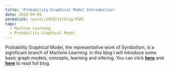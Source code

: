 ```yaml
---
title: 'Probability Graphical Model Introduction'
date: 2019-04-09
permalink: /posts/2019/11/blog-PGM/
tags:
  - Machine Learning
  - Probability Graphical Model
---
```


Probability Graphical Model, the representative work of Symbolism, is a significant branch of Machine Learning. In this blog I will introduce some basic graph models, concepts, learning and infering. You can click [**here**](https://zhuanlan.zhihu.com/p/54101808) and [**here**](https://github.com/PrideLee/Machine-Learning-Notes/tree/master/Machine%20Learning/probability%20graph%20model) to read full blog. 

